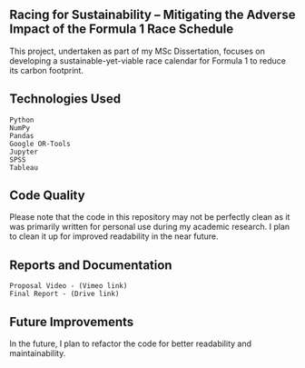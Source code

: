 ## Racing for Sustainability – Mitigating the Adverse Impact of the Formula 1 Race Schedule

This project, undertaken as part of my MSc Dissertation, focuses on developing a sustainable-yet-viable race calendar for Formula 1 to reduce its carbon footprint.

## Technologies Used

    Python
    NumPy
    Pandas
    Google OR-Tools
    Jupyter
    SPSS
    Tableau

## Code Quality

Please note that the code in this repository may not be perfectly clean as it was primarily written for personal use during my academic research. I plan to clean it up for improved readability in the near future.

## Reports and Documentation

    Proposal Video - (Vimeo link)
    Final Report - (Drive link)

## Future Improvements

In the future, I plan to refactor the code for better readability and maintainability.
